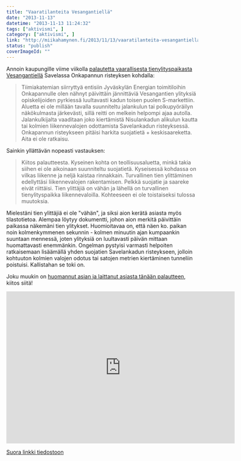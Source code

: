 ```yaml
---
title: "Vaaratilanteita Vesangantiellä"
date: "2013-11-13"
datetime: "2013-11-13 11:24:32"
tags: ["aktivismi", ]
category: ["aktivismi", ]
link: "http://miikahamynen.fi/2013/11/13/vaaratilanteita-vesangantiella/"
status: "publish"
coverImageId: ""
---
```


Annoin kaupungille viime viikolla [palautetta vaarallisesta tienylityspaikasta Vesangantiellä](https://s-asiointi.jkl.fi/eFeedback/fi/View/13779) Savelassa Onkapannun risteyksen kohdalla:

> Tiimiakatemian siirryttyä entisiin Jyväskylän Energian toimitiloihin Onkapannulle olen nähnyt päivittäin jännittäviä Vesangantien ylityksiä opiskelijoiden pyrkiessä luultavasti kadun toisen puolen S-markettiin. Aluetta ei ole millään tavalla suunniteltu jalankulun tai polkupyöräilyn näkökulmasta järkevästi, sillä reitti on melkein helpompi ajaa autolla. Jalankulkijalta vaaditaan joko kiertämistä Nisulankadun alikulun kautta tai kolmien liikennevalojen odottamista Savelankadun risteyksessä. Onkapannun risteykseen pitäisi harkita suojatietä + keskisaareketta. Aita ei ole ratkaisu.

Sainkin yllättävän nopeasti vastauksen:

> Kiitos palautteesta. Kyseinen kohta on teollisuusaluetta, minkä takia siihen ei ole aikoinaan suunniteltu suojatietä. Kyseisessä kohdassa on vilkas liikenne ja neljä kaistaa rinnakkain. Turvallinen tien ylittäminen edellyttäsi liikennevalojen rakentamisen. Pelkkä suojatie ja saareke eivät riittäisi. Tien ylittäjiä on vähän ja lähellä on turvallinen tienylityspaikka liikennevaloilla. Kohteeseen ei ole toistaiseksi tulossa muutoksia.

Mielestäni tien ylittäjiä ei ole "vähän", ja siksi aion kerätä asiasta myös tilastotietoa. Alempaa löytyy dokumentti, johon aion merkitä päivittäin paikassa näkemäni tien ylitykset. Huomioitavaa on, että näen ko. paikan noin kolmenkymmenen sekunnin - kolmen minuutin ajan kumpaankin suuntaan mennessä, joten ylityksiä on luultavasti päivän mittaan huomattavasti enemmänkin. Ongelman pystyisi varmasti helpoiten ratkaisemaan lisäämällä yhden suojatien Savelankadun risteykseen, jolloin kohtuuton kolmien valojen odotus tai satojen metrien kiertäminen tunneliin poistuisi. Kallistahan se toki on.

Joku muukin on [huomannut asian ja laittanut asiasta tänään palautteen](https://s-asiointi.jkl.fi/eFeedback/fi/View/13863), kiitos siitä!

<iframe src="https://docs.google.com/spreadsheet/pub?key=0Ah9R1C_kvqHAdG8wb3hjQ2FoNmVWR0N5Ri1seXJxUUE&amp;single=true&amp;gid=0&amp;output=html&amp;widget=true" height="400" width="600" frameborder="0"></iframe>

[Suora linkki tiedostoon](https://docs.google.com/spreadsheet/ccc?key=0Ah9R1C_kvqHAdG8wb3hjQ2FoNmVWR0N5Ri1seXJxUUE&usp=sharing)
